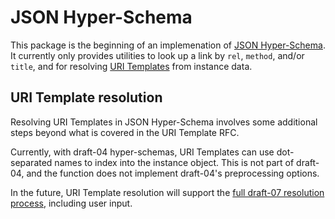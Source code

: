# JSON Hyper-Schema

This package is the beginning of an implemenation of [JSON Hyper-Schema](http://json-schema.org/latest/json-schema-hypermedia.html).  It currently only provides utilities to look up a link by `rel`, `method`, and/or `title`, and for resolving [URI Templates](https://tools.ietf.org/html/rfc6570) from instance data.

## URI Template resolution

Resolving URI Templates in JSON Hyper-Schema involves some additional steps beyond what is covered in the URI Template RFC.

Currently, with draft-04 hyper-schemas, URI Templates can use dot-separated names to index into the instance object.  This is not part of draft-04, and the function does not implement draft-04's preprocessing options.

In the future, URI Template resolution will support the [full draft-07 resolution process](http://json-schema.org/draft-07/json-schema-hypermedia.html#rfc.section.7.2), including user input.
